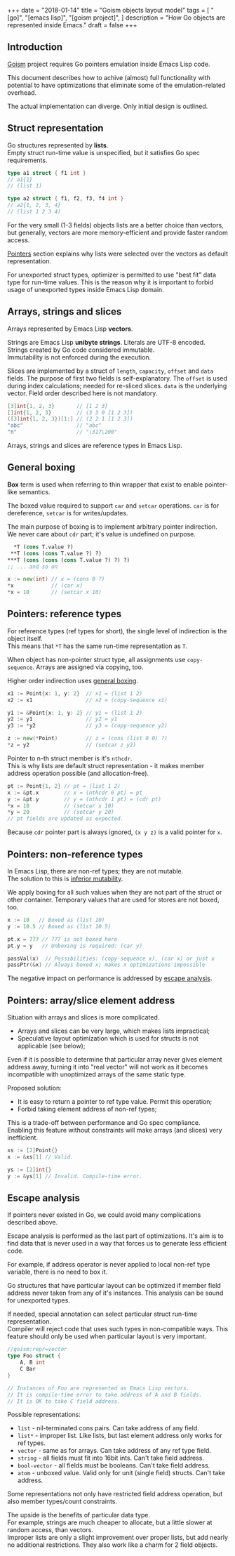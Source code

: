 +++
date = "2018-01-14"
title = "Goism objects layout model"
tags = [
    "[go]",
    "[emacs lisp]",
    "[goism project]",
]
description = "How Go objects are represented inside Emacs."
draft = false
+++

## Introduction

[Goism](https://github.com/Quasilyte/goism) project requires Go pointers
emulation inside Emacs Lisp code.

This document describes how to achive (almost) full functionality with
potential to have optimizations that eliminate some of the
emulation-related overhead.

The actual implementation can diverge.
Only initial design is outlined.

## Struct representation

Go structures represented by **lists**.  
Empty struct run-time value is unspecified, but it satisfies Go spec requirements.

```go
type a1 struct { f1 int }
// a1{1}
// (list 1)

type a2 struct { f1, f2, f3, f4 int }
// a2{1, 2, 3, 4}
// (list 1 2 3 4)
```

For the very small (1-3 fields) objects lists are a better choice than vectors,
but generally, vectors are more memory-efficient and provide faster random access.

[Pointers](#pointers) section explains why lists were selected over the vectors
as default representation.

For unexported struct types, optimizer is permitted to use "best fit" data type
for run-time values.
This is the reason why it is important to forbid usage of unexported types inside
Emacs Lisp domain.

## Arrays, strings and slices

Arrays represented by Emacs Lisp **vectors**.

Strings are Emacs Lisp **unibyte strings**. Literals are UTF-8 encoded.  
Strings created by Go code considered immutable.  
Immutability is not enforced during the execution.

Slices are implemented by a struct of `length`, `capacity`, `offset` and `data` fields.
The purpose of first two fields is self-explanatory.
The `offset` is used during index calculations; needed for re-sliced slices.
`data` is the underlying vector. 
Field order described here is not mandatory.

```go
[3]int{1, 2, 3}       // [1 2 3]
[]int{1, 2, 3}        // (3 3 0 [1 2 3])
([3]int{1, 2, 3})[1:] // (2 2 1 [1 2 3])
"abc"                 // "abc"
"π"                   // "\317\200"
```

Arrays, strings and slices are reference types in Emacs Lisp.

## General boxing

**Box** term is used when referring to thin wrapper that exist to enable 
pointer-like semantics.

The boxed value required to support `car` and `setcar` operations.
`car` is for dereference, `setcar` is for writes/updates.

The main purpose of boxing is to implement arbitrary pointer indirection.  
We never care about `cdr` part; it's value is undefined on purpose.

```lisp
  *T (cons T.value ?)
 **T (cons (cons T.value ?) ?)
***T (cons (cons (cons T.value ?) ?) ?)
;; ... and so on
```

```go
x := new(int) // x = (cons 0 ?)
*x            // (car x)
*x = 10       // (setcar x 10)
```

## Pointers: reference types

For reference types (ref types for short), the single level of indirection is the object itself.  
This means that `*T` has the same run-time representation as `T`.

When object has non-pointer struct type, all assignments use `copy-sequence`.
Arrays are assigned via copying, too.

Higher order indirection uses [general boxing](#general-boxing).

```go
x1 := Point{x: 1, y: 2}  // x1 = (list 1 2)
x2 := x1                 // x2 = (copy-sequence x1)

y1 := &Point{x: 1, y: 2} // y1 = (list 1 2)
y2 := y1                 // y2 = y1
y3 := *y2                // y3 = (copy-sequence y2)

z := new(*Point)         // z = (cons (list 0 0) ?)
*z = y2                  // (setcar z y2)
```

Pointer to n-th struct member is it's `nthcdr`.  
This is why lists are default struct representation - it makes
member address operation possible (and allocation-free).

```go
pt := Point{1, 2} // pt = (list 1 2)
x := &pt.x        // x = (nthcdr 0 pt) = pt
y := &pt.y        // y = (nthcdr 1 pt) = (cdr pt)
*x = 10           // (setcar x 10)
*y = 20           // (setcar y 20)
// pt fields are updated as expected.
```

Because `cdr` pointer part is always ignored, `(x y z)` is a valid pointer for `x`.

## Pointers: non-reference types

In Emacs Lisp, there are non-ref types; they are not mutable.  
The solution to this is [inferior mutability](https://ricardomartins.cc/2016/06/08/interior-mutability).

We apply boxing for all such values when they are not part of the struct
or other container.
Temporary values that are used for stores are not boxed, too.

```go
x := 10   // Boxed as (list 10)
y := 10.5 // Boxed as (list 10.5)

pt.x = 777 // 777 is not boxed here
pt.y = y   // Unboxing is required: (car y)

passVal(x)  // Possibilities: (copy-sequence x), (car x) or just x
passPtr(&x) // Always boxed x; makes x optimizations impossible
```

The negative impact on performance is addressed by [escape analysis](#escape-analysis).

## Pointers: array/slice element address

Situation with arrays and slices is more complicated.

* Arrays and slices can be very large, which makes lists impractical;
* Speculative layout optimization which is used for structs is not applicable (see below);

Even if it is possible to determine that particular array never gives element address away,
turning it into "real vector" will not work as it becomes incompatible with unoptimized arrays
of the same static type.

Proposed solution:

* It is easy to return a pointer to ref type value. Permit this operation;
* Forbid taking element address of non-ref types;

This is a trade-off between performance and Go spec compliance.  
Enabling this feature without constraints will make arrays (and slices)
very inefficient.

```go
xs := [2]Point{}
x := &xs[1] // Valid.

ys := [2]int{}
y := &ys[1] // Invalid. Compile-time error.
```

## Escape analysis

If pointers never existed in Go, we could avoid many complications described above.

Escape analysis is performed as the last part of optimizations.
It's aim is to find data that is never used in a way that forces us to
generate less efficient code.

For example, if address operator is never applied to local non-ref type
variable, there is no need to box it.

Go structures that have particular layout can be optimized if
member field address never taken from any of it's instances.
This analysis can be sound for unexported types.

If needed, special annotation can select particular struct run-time
representation.  
Compiler will reject code that uses such types in
non-compatible ways.
This feature should only be used when particular layout is very important.

```go
//goism:repr=vector
type Foo struct {
    A, B int
    C Bar
}

// Instances of Foo are represented as Emacs Lisp vectors.
// It is compile-time error to take address of A and B fields.
// It is OK to take C field address.
```

Possible representations:

* `list` - nil-terminated cons pairs. Can take address of any field.
* `list*` - improper list. Like lists, but last element address only works for ref types.
* `vector` - same as for arrays. Can take address of any ref type field.
* `string` - all fields must fit into 16bit ints. Can't take field address.
* `bool-vector` - all fields must be booleans. Can't take field address.
* `atom` - unboxed value. Valid only for unit (single field) structs. Can't take address.

Some representations not only have restricted field address operation, but also
member types/count constraints. 

The upside is the benefits of particular data type.  
For example, strings are much cheaper to allocate, but a little slower at
random access, than vectors.  
Improper lists are only a slight improvement over proper lists, but add nearly
no additional restrictions. They also work like a charm for 2 field objects.
